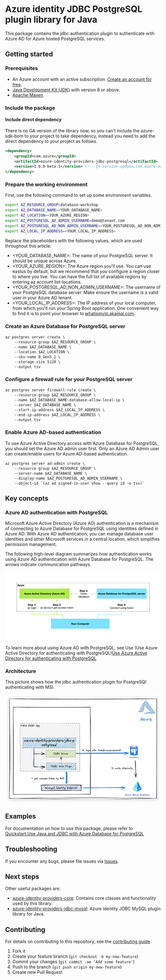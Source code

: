 # Azure identity JDBC PostgreSQL plugin library for Java

This package contains the jdbc authentication plugin to authenticate with Azure AD for Azure hosted PostgreSQL services.

## Getting started

### Prerequisites

- An Azure account with an active subscription. [Create an account for free](https://azure.microsoft.com/free/?WT.mc_id=A261C142F).
- [Java Development Kit (JDK)][jdk] with version 8 or above.
- [Apache Maven](https://maven.apache.org/download.cgi).

### Include the package

#### Include direct dependency
There is no GA version of the library now, so you can't include the azure-sdk-bom to your project to take dependency,
instead you need to add the direct dependency to your project as follows.

[//]: # ({x-version-update-start;com.azure:azure-identity-providers-jdbc-postgresql;current})
```xml
<dependency>
    <groupId>com.azure</groupId>
    <artifactId>azure-identity-providers-jdbc-postgresql</artifactId>
    <version>1.0.0-beta.1</version> <!-- {x-version-update;com.azure:azure-identity-providers-jdbc-postgresql;current} -->
</dependency>
```
[//]: # ({x-version-update-end})

### Prepare the working environment
First, use the following command to set up some environment variables.
```bash
export AZ_RESOURCE_GROUP=database-workshop
export AZ_DATABASE_NAME=<YOUR_DATABASE_NAME>
export AZ_LOCATION=<YOUR_AZURE_REGION>
export AZ_POSTGRESQL_AD_ADMIN_USERNAME=demo@tenant.com
export AZ_POSTGRESQL_AD_NON_ADMIN_USERNAME=<YOUR_POSTGRESQL_AD_NON_ADMIN_USERNAME>
export AZ_LOCAL_IP_ADDRESS=<YOUR_LOCAL_IP_ADDRESS>
```

Replace the placeholders with the following values, which are used throughout this article:

- <YOUR_DATABASE_NAME>: The name of your PostgreSQL server. It should be unique across Azure.
- <YOUR_AZURE_REGION>: The Azure region you'll use. You can use eastus by default, but we recommend that you configure a region closer to where you live. You can have the full list of available regions by entering az account list-locations.
- <YOUR_POSTGRESQL_AD_NON_ADMIN_USERNAME>: The username of your PostgreSQL database server. Make ensure the username is a valid user in your Azure AD tenant.
- <YOUR_LOCAL_IP_ADDRESS>: The IP address of your local computer, from which you'll run your Spring Boot application. One convenient way to find it is to point your browser to [whatismyip.akamai.com][whatismyip.akamai.com].

### Create an Azure Database for PostgreSQL server

```Azure CLI
az postgres server create \
    --resource-group $AZ_RESOURCE_GROUP \
    --name $AZ_DATABASE_NAME \
    --location $AZ_LOCATION \
    --sku-name B_Gen5_1 \
    --storage-size 5120 \
    --output tsv
```
### Configure a firewall rule for your PostgreSQL server

```Azure CLI
az postgres server firewall-rule create \
    --resource-group $AZ_RESOURCE_GROUP \
    --name $AZ_DATABASE_NAME-database-allow-local-ip \
    --server $AZ_DATABASE_NAME \
    --start-ip-address $AZ_LOCAL_IP_ADDRESS \
    --end-ip-address $AZ_LOCAL_IP_ADDRESS \
    --output tsv
```

### Enable Azure AD-based authentication
To use Azure Active Directory access with Azure Database for PostgreSQL, you should set the Azure AD admin user first. Only an Azure AD Admin user can create/enable users for Azure AD-based authentication.

```Azure CLI
az postgres server ad-admin create \
    --resource-group $AZ_RESOURCE_GROUP \
    --server-name $AZ_DATABASE_NAME \
    --display-name $AZ_POSTGRESQL_AD_ADMIN_USERNAME \
    --object-id `(az ad signed-in-user show --query id -o tsv)`
```

## Key concepts

### Azure AD authentication with PostgreSQL
Microsoft Azure Active Directory (Azure AD) authentication is a mechanism of connecting to Azure Database for PostgreSQL using identities defined in Azure AD. With Azure AD authentication, you can manage database user identities and other Microsoft services in a central location, which simplifies permission management.

The following high-level diagram summarizes how authentication works using Azure AD authentication with Azure Database for PostgreSQL. The arrows indicate communication pathways.

![postgresql-architecture.png](img/postgresql-architecture.png)

To learn more about using Azure AD with PostgreSQL, see Use (Use Azure Active Directory for authenticating with PostgreSQL)[Use Azure Active Directory for authenticating with PostgreSQL]

### Architecture

This picture shows how the jdbc authentication plugin for PostgreSQl authenticating with MSI.

![postgresql_design.png](img/postgresql_design.png)

## Examples
For documentation on how to use this package, please refer to [Quickstart:Use Java and JDBC with Azure Database for PostgreSQL][quick_start]

## Troubleshooting
If you encounter any bugs, please file issues via [Issues](https://github.com/Azure/azure-sdk-for-java/issues).

## Next steps
Other useful packages are:
* [azure-identity-providers-core][azure-identity-providers-core]: Contains core classes and functionality used by this library.
* [azure-identity-providers-jdbc-mysql][azure-identity-providers-jdbc-mysql]:  Azure identity JDBC MySQL plugin library for Java.

## Contributing

For details on contributing to this repository, see the [contributing guide](https://github.com/Azure/azure-sdk-for-java/blob/main/CONTRIBUTING.md).

1. Fork it
1. Create your feature branch (`git checkout -b my-new-feature`)
1. Commit your changes (`git commit -am 'Add some feature'`)
1. Push to the branch (`git push origin my-new-feature`)
1. Create new Pull Request


<!-- LINKS -->
[jdk]: https://docs.microsoft.com/java/azure/jdk/
[azure-identity-providers-jdbc-mysql]: https://github.com/Azure/azure-sdk-for-java/blob/c04bd10d2bc9a49b18c63ec91a1c0e64043f21bf/sdk/jdbc/azure-identity-providers-jdbc-mysql
[azure-identity-providers-core]: https://github.com/Azure/azure-sdk-for-java/blob/c04bd10d2bc9a49b18c63ec91a1c0e64043f21bf/sdk/jdbc/azure-identity-providers-core
[source]: https://github.com/Azure/azure-sdk-for-java/blob/c04bd10d2bc9a49b18c63ec91a1c0e64043f21bf/sdk/jdbc/azure-identity-providers-jdbc-postgresql
[docs]: https://azure.github.io/azure-sdk-for-java/
[product_docs]: https://docs.microsoft.com/azure/postgresql/single-server/overview
[quick_start]: https://aka.ms/passwordless/quickstart/postgresql
[Use Azure Active Directory for authenticating with PostgreSQL]:https://docs.microsoft.com/azure/postgresql/single-server/concepts-azure-ad-authentication
[whatismyip.akamai.com]: http://whatismyip.akamai.com/
